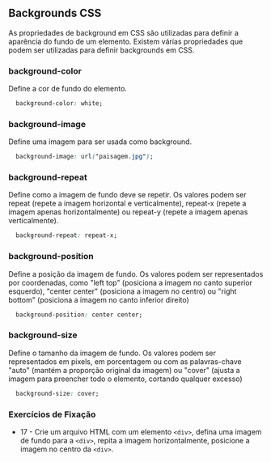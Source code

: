 ## Backgrounds CSS

As propriedades de background em CSS são utilizadas para definir a aparência do fundo de um elemento. Existem várias propriedades que podem ser utilizadas para definir backgrounds em CSS.

### background-color

Define a cor de fundo do elemento.

```css
  background-color: white;
```

### background-image

Define uma imagem para ser usada como background.

```css
  background-image: url("paisagem.jpg");
```

### background-repeat

Define como a imagem de fundo deve se repetir. Os valores podem ser repeat (repete a imagem horizontal e verticalmente), repeat-x (repete a imagem apenas horizontalmente) ou repeat-y (repete a imagem apenas verticalmente).

```css
  background-repeat: repeat-x;
```

### background-position

Define a posição da imagem de fundo. Os valores podem ser representados por coordenadas, como "left top" (posiciona a imagem no canto superior esquerdo), "center center" (posiciona a imagem no centro) ou "right bottom" (posiciona a imagem no canto inferior direito)

```css
  background-position: center center;
```

### background-size

Define o tamanho da imagem de fundo. Os valores podem ser representados em pixels, em porcentagem ou com as palavras-chave "auto" (mantém a proporção original da imagem) ou "cover" (ajusta a imagem para preencher todo o elemento, cortando qualquer excesso)

```css
  background-size: cover;
```

### Exercícios de Fixação

- 17 - Crie um arquivo HTML com um elemento `<div>`, defina uma imagem de fundo para a `<div>`, repita a imagem horizontalmente, posicione a imagem no centro da `<div>`.
